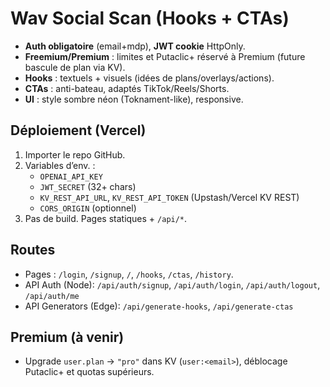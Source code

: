 # Wav Social Scan (Hooks + CTAs)

- **Auth obligatoire** (email+mdp), **JWT cookie** HttpOnly.
- **Freemium/Premium** : limites et Putaclic+ réservé à Premium (future bascule de plan via KV).
- **Hooks** : textuels + visuels (idées de plans/overlays/actions).
- **CTAs** : anti-bateau, adaptés TikTok/Reels/Shorts.
- **UI** : style sombre néon (Toknament-like), responsive.

## Déploiement (Vercel)
1. Importer le repo GitHub.
2. Variables d’env. :
   - `OPENAI_API_KEY`
   - `JWT_SECRET` (32+ chars)
   - `KV_REST_API_URL`, `KV_REST_API_TOKEN` (Upstash/Vercel KV REST)
   - `CORS_ORIGIN` (optionnel)
3. Pas de build. Pages statiques + `/api/*`.

## Routes
- Pages : `/login`, `/signup`, `/`, `/hooks`, `/ctas`, `/history`.
- API Auth (Node): `/api/auth/signup`, `/api/auth/login`, `/api/auth/logout`, `/api/auth/me`
- API Generators (Edge): `/api/generate-hooks`, `/api/generate-ctas`

## Premium (à venir)
- Upgrade `user.plan` -> `"pro"` dans KV (`user:<email>`), déblocage Putaclic+ et quotas supérieurs.
